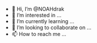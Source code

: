 - 👋 Hi, I’m @NOAHdrak
- 👀 I’m interested in ...
- 🌱 I’m currently learning ...
- 💞️ I’m looking to collaborate on ...
- 📫 How to reach me ...

<!---
NOAHdrak/NOAHdrak is a ✨ special ✨ repository because its `README.md` (this file) appears on your GitHub profile.
You can click the Preview link to take a look at your changes.
--->
